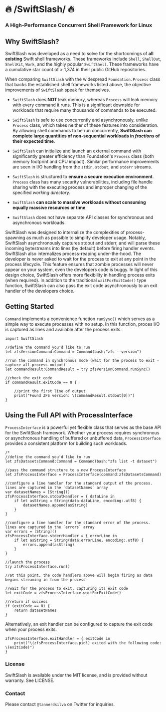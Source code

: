 # 🔥 /SwiftSlash/ 🔥 

### A High-Performance Concurrent Shell Framework for Linux

## Why SwiftSlash?

SwiftSlash was developed as a need to solve for the shortcomings of **all existing** Swift shell frameworks. These frameworks include `Shell`, `ShellOut`, `ShellKit`, `Work`, and the highly popular `SwiftShell`. These frameworks have a cumulative star count of > 1,374 in their public GitHub repositories.

When comparing `SwiftSlash` with the widespread `Foundation.Process` class that backs the established shell frameworks listed above, the objective improvements of `SwiftSlash` speak for themselves.

- `SwiftSlash` does **NOT** leak memory, whereas `Process` will leak memory with every command it runs. This is a significant downside for workloads that require many thousands of commands to be executed.

- `SwiftSlash` is safe to use concurrently and asynchronously, unlike `Process` class, which takes neither of these features into consideration. By allowing shell commands to be run concurrently, **SwiftSlash can complete large quantities of non-sequential workloads in *fractions* of their expected time**.

- `SwiftSlash` can initialize and launch an external command with significantly greater efficiency than Foundation's `Process` class (both memory footprint and CPU impact). Similar performance improvements are seen in I/O handling from the `stdin`, `stdout`, and `stderr` streams.

- `SwiftSlash` is structured to **ensure a secure execution environment**. `Process` class has many security vulnerabilities, including file handle sharing with the executing process and improper changing of the specified *working directory*.

- `SwiftSlash` **can scale to massive workloads without consuming equally massive resources or time**.

- `SwiftSlash` does not have separate API classes for synchronous and asynchronous workloads.

SwiftSlash was designed to internalize the complexities of process-spawning as much as possible to simplify developer usage. Notably, SwiftSlash asynchronously captures stdout and stderr, and will parse these incoming bytestreams into lines (by default) before firing handler events. SwiftSlash also internalizes process-reaping under-the-hood. The developer is never asked to wait for the process to exit at any point in the process lifecycle. This feature ensures that zombie processes will never appear on your system, even the developers code is buggy. In light of this design choice, SwiftSlash offers more flexibility in handling process exits (when required). In addition to the traditional `waitForExitCode()` type function, SwiftSlash can also pass the exit code asynchronously to an exit handler of the developers choice.

## Getting Started

`Command` implements a convenience function `runSync()` which serves as a simple way to execute processes with no setup. In this function, proces I/O is captured as lines and available after the process exits.
```
import SwiftSlash

//define the command you'd like to run
let zfsVersionCommand:Command = Command(bash:"zfs --version")

//run the command in synchronous mode (wait for the process to exit - capture all process output)
let commandResult:CommandResult = try zfsVersionCommand.runSync()

//check the exit code
if commandResult.exitCode == 0 {

	//print the first line of output
	print("Found ZFS version: \(commandResult.stdout[0])")
}
```

## Using the Full API with ProcessInterface

`ProcessInterface` is a powerful yet flexible class that serves as the base API for the SwfitSlash framework. Whether your process requires synchronous or asynchronous handling of buffered or unbuffered data, `ProcessInterface` provides a consistent platform for building such workloads.

```
/* 
//define the command you'd like to run
let zfsDatasetsCommand:Command = Command(bash:"zfs list -t dataset")

//pass the command structure to a new ProcessInterface
let zfsProcessInterface = ProcessInterface(command:zfsDatasetsCommand)

//configure a line handler for the standard output of the process. lines are captured in the `datasetNames` array
var datasetNames = [String]()
zfsProcessInterface.stdoutHandler = { dataLine in
	if let asString = String(data:dataLine, encoding:.utf8) {
		datasetNames.append(asString)
	}
}

//configure a line handler for the standard error of the process. lines are captured in the `errors` array
var errors = [String]()
zfsProcessInterface.stderrHandler = { errorLine in
	if let asString = String(data:errorLine, encoding:.utf8) {
		errors.append(asString)
	}
}

//launch the process
try zfsProcessInterface.run()

//at this point, the code handlers above will begin firing as data begins streaming in from the process

//wait for the process to exit, capturing its exit code
let exitCode = zfsProcessInterface.waitForExitCode()

//return if success
if (exitCode == 0) {
	return datasetNames
}
```

Alternatively, an exit handler can be configured to capture the exit code when your process exits.

```
zfsProcessInterface.exitHandler = { exitCode in
	print("\(zfsProcessInterface.pid!) exited with the following code: \(exitCode)")
}
```

### License

SwiftSlash is available under the MIT license, and is provided without warranty. See LICENSE.

### Contact

Please contact `@tannerdsilva` on Twitter for inquiries.
